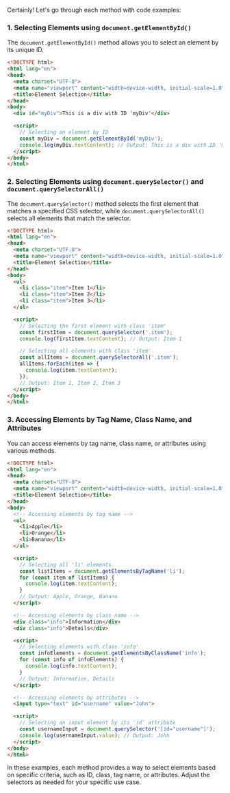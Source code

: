Certainly! Let's go through each method with code examples:

### 1. Selecting Elements using `document.getElementById()`

The `document.getElementById()` method allows you to select an element by its unique ID.

```html
<!DOCTYPE html>
<html lang="en">
<head>
  <meta charset="UTF-8">
  <meta name="viewport" content="width=device-width, initial-scale=1.0">
  <title>Element Selection</title>
</head>
<body>
  <div id="myDiv">This is a div with ID 'myDiv'</div>

  <script>
    // Selecting an element by ID
    const myDiv = document.getElementById('myDiv');
    console.log(myDiv.textContent); // Output: This is a div with ID 'myDiv'
  </script>
</body>
</html>
```

### 2. Selecting Elements using `document.querySelector()` and `document.querySelectorAll()`

The `document.querySelector()` method selects the first element that matches a specified CSS selector, while `document.querySelectorAll()` selects all elements that match the selector.

```html
<!DOCTYPE html>
<html lang="en">
<head>
  <meta charset="UTF-8">
  <meta name="viewport" content="width=device-width, initial-scale=1.0">
  <title>Element Selection</title>
</head>
<body>
  <ul>
    <li class="item">Item 1</li>
    <li class="item">Item 2</li>
    <li class="item">Item 3</li>
  </ul>

  <script>
    // Selecting the first element with class 'item'
    const firstItem = document.querySelector('.item');
    console.log(firstItem.textContent); // Output: Item 1

    // Selecting all elements with class 'item'
    const allItems = document.querySelectorAll('.item');
    allItems.forEach(item => {
      console.log(item.textContent);
    });
    // Output: Item 1, Item 2, Item 3
  </script>
</body>
</html>
```

### 3. Accessing Elements by Tag Name, Class Name, and Attributes

You can access elements by tag name, class name, or attributes using various methods.

```html
<!DOCTYPE html>
<html lang="en">
<head>
  <meta charset="UTF-8">
  <meta name="viewport" content="width=device-width, initial-scale=1.0">
  <title>Element Selection</title>
</head>
<body>
  <!-- Accessing elements by tag name -->
  <ul>
    <li>Apple</li>
    <li>Orange</li>
    <li>Banana</li>
  </ul>

  <script>
    // Selecting all 'li' elements
    const listItems = document.getElementsByTagName('li');
    for (const item of listItems) {
      console.log(item.textContent);
    }
    // Output: Apple, Orange, Banana
  </script>

  <!-- Accessing elements by class name -->
  <div class="info">Information</div>
  <div class="info">Details</div>

  <script>
    // Selecting elements with class 'info'
    const infoElements = document.getElementsByClassName('info');
    for (const info of infoElements) {
      console.log(info.textContent);
    }
    // Output: Information, Details
  </script>

  <!-- Accessing elements by attributes -->
  <input type="text" id="username" value="John">

  <script>
    // Selecting an input element by its 'id' attribute
    const usernameInput = document.querySelector('[id="username"]');
    console.log(usernameInput.value); // Output: John
  </script>
</body>
</html>
```

In these examples, each method provides a way to select elements based on specific criteria, such as ID, class, tag name, or attributes. Adjust the selectors as needed for your specific use case.
